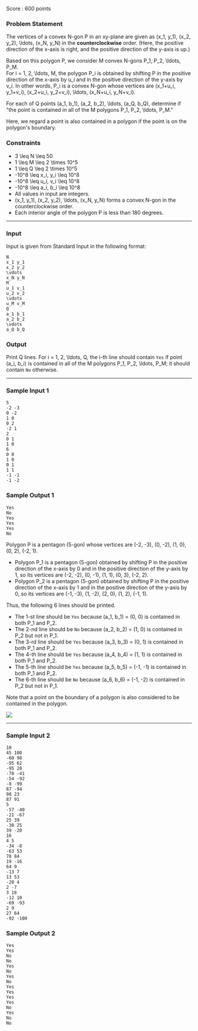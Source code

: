 Score : 600 points

### Problem Statement

The vertices of a convex N-gon P in an xy-plane are given as (x\_1, y\_1), (x\_2, y\_2), \ldots, (x\_N, y\_N) in the **counterclockwise** order. (Here, the positive direction of the x-axis is right, and the positive direction of the y-axis is up.)

Based on this polygon P, we consider M convex N-gons P\_1, P\_2, \ldots, P\_M.  
For i = 1, 2, \ldots, M, the polygon P\_i is obtained by shifting P in the positive direction of the x-axis by u\_i and in the positive direction of the y-axis by v\_i. In other words, P\_i is a convex N-gon whose vertices are (x\_1+u\_i, y\_1+v\_i), (x\_2+u\_i, y\_2+v\_i), \ldots, (x\_N+u\_i, y\_N+v\_i).

For each of Q points (a\_1, b\_1), (a\_2, b\_2), \ldots, (a\_Q, b\_Q),
determine if "the point is contained in all of the M polygons P\_1, P\_2, \ldots, P\_M."

Here, we regard a point is also contained in a polygon if the point is on the polygon's boundary.

### Constraints

* 3 \leq N \leq 50
* 1 \leq M \leq 2 \times 10^5
* 1 \leq Q \leq 2 \times 10^5
* -10^8 \leq x\_i, y\_i \leq 10^8
* -10^8 \leq u\_i, v\_i \leq 10^8
* -10^8 \leq a\_i, b\_i \leq 10^8
* All values in input are integers.
* (x\_1, y\_1), (x\_2, y\_2), \ldots, (x\_N, y\_N) forms a convex N-gon in the counterclockwise order.
* Each interior angle of the polygon P is less than 180 degrees.

---

### Input

Input is given from Standard Input in the following format:

```
N
x_1 y_1
x_2 y_2
\vdots
x_N y_N
M
u_1 v_1
u_2 v_2
\vdots
u_M v_M
Q
a_1 b_1
a_2 b_2
\vdots
a_Q b_Q
```

### Output

Print Q lines. For i = 1, 2, \ldots, Q, the i-th line should contain `Yes` if point (a\_i, b\_i) is contained in all of the M polygons P\_1, P\_2, \ldots, P\_M; it should contain `No` otherwise.

---

### Sample Input 1

```
5
-2 -3
0 -2
1 0
0 2
-2 1
2
0 1
1 0
6
0 0
1 0
0 1
1 1
-1 -1
-1 -2
```

### Sample Output 1

```
Yes
No
Yes
Yes
Yes
No
```

Polygon P is a pentagon (5-gon) whose vertices are (-2, -3), (0, -2), (1, 0), (0, 2), (-2, 1).

* Polygon P\_1 is a pentagon (5-gon) obtained by shifting P in the positive direction of the x-axis by 0 and in the positive direction of the y-axis by 1, so its vertices are (-2, -2), (0, -1), (1, 1), (0, 3), (-2, 2).
* Polygon P\_2 is a pentagon (5-gon) obtained by shifting P in the positive direction of the x-axis by 1 and in the positive direction of the y-axis by 0, so its vertices are (-1, -3), (1, -2), (2, 0), (1, 2), (-1, 1).

Thus, the following 6 lines should be printed.

* The 1-st line should be `Yes` because (a\_1, b\_1) = (0, 0) is contained in both P\_1 and P\_2.
* The 2-nd line should be `No` because (a\_2, b\_2) = (1, 0) is contained in P\_2 but not in P\_1.
* The 3-rd line should be `Yes` because (a\_3, b\_3) = (0, 1) is contained in both P\_1 and P\_2.
* The 4-th line should be `Yes` because (a\_4, b\_4) = (1, 1) is contained in both P\_1 and P\_2.
* The 5-th line should be `Yes` because (a\_5, b\_5) = (-1, -1) is contained in both P\_1 and P\_2.
* The 6-th line should be `No` because (a\_6, b\_6) = (-1, -2) is contained in P\_2 but not in P\_1.

Note that a point on the boundary of a polygon is also considered to be contained in the polygon.

![](https://img.atcoder.jp/abc251/8216bd194340d2648ce000e9ac9a203e.png)

---

### Sample Input 2

```
10
45 100
-60 98
-95 62
-95 28
-78 -41
-54 -92
-8 -99
87 -94
98 23
87 91
5
-57 -40
-21 -67
25 39
-30 25
39 -20
16
4 5
-34 -8
-63 53
78 84
19 -16
64 9
-13 7
13 53
-20 4
2 -7
3 18
-12 10
-69 -93
2 9
27 64
-92 -100
```

### Sample Output 2

```
Yes
Yes
No
No
Yes
No
Yes
No
Yes
Yes
Yes
Yes
No
Yes
No
No
```